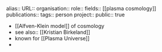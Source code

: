 alias::
URL::
organisation::
role::
fields:: [[plasma cosmology]]  
publications:: 
tags:: person
project::
public:: true

- [[Alfven-Klein model]] of cosmology
- see also:: [[Kristian Birkeland]]
- known for [[Plasma Universe]]
-